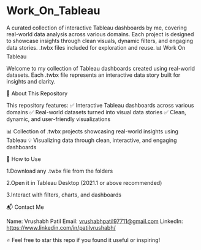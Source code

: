 # Work_On_Tableau
A curated collection of interactive Tableau dashboards by me, covering real-world data analysis across various domains. Each project is designed to showcase insights through clean visuals, dynamic filters, and engaging data stories. .twbx files included for exploration and reuse.
📊 Work On Tableau

Welcome to my collection of Tableau dashboards created using real-world datasets. Each .twbx file represents an interactive data story built for insights and clarity.

🎯 About This Repository

This repository features:
✅ Interactive Tableau dashboards across various domains
✅ Real-world datasets turned into visual data stories
✅ Clean, dynamic, and user-friendly visualizations

📊 Collection of .twbx projects showcasing real-world insights using Tableau
💡 Visualizing data through clean, interactive, and engaging dashboards

🚀 How to Use

1.Download any .twbx file from the folders

2.Open it in Tableau Desktop (2021.1 or above recommended)

3.Interact with filters, charts, and dashboards

📬 Contact Me

Name: Vrushabh Patil
Email: vrushabhpatil97711@gmail.com
LinkedIn: https://www.linkedin.com/in/patilvrushabh/

⭐ Feel free to star this repo if you found it useful or inspiring!

